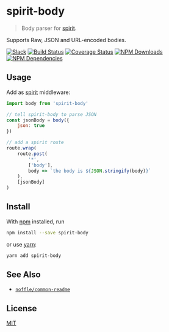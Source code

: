 # spirit-body

> Body parser for [spirit](https://github.com/spirit-js/spirit).

Supports Raw, JSON and URL-encoded bodies.

[![Slack](https://slack.dodekeract.com/badge.svg)](https://slack.dodekeract.com)
[![Build Status](https://api.travis-ci.org/dodekeract/spirit-body.svg)](https://travis-ci.org/dodekeract/spirit-body/)
[![Coverage Status](https://coveralls.io/repos/dodekeract/spirit-body/badge.svg?branch=master&service=github)](https://coveralls.io/github/dodekeract/spirit-body?branch=master)
[![NPM Downloads](https://img.shields.io/npm/dt/spirit-body.svg)](https://npmjs.com/package/spirit-body)
[![NPM Dependencies](https://david-dm.org/dodekeract/spirit-body.svg)](https://npmjs.com/package/spirit-body)

## Usage

Add as [spirit](https://github.com/spirit-js/spirit) middleware:

```js
import body from 'spirit-body'

// tell spirit-body to parse JSON
const jsonBody = body({
	json: true
})

// add a spirit route
route.wrap(
	route.post(
		'*',
		['body'],
		body => `the body is ${JSON.stringify(body)}`
	),
	[jsonBody]
)
```

## Install

With [npm](https://npmjs.org/) installed, run

```sh
npm install --save spirit-body
```

or use [yarn](https://yarnpkg.com):

```sh
yarn add spirit-body
```

## See Also

- [`noffle/common-readme`](https://github.com/noffle/common-readme)

## License

[MIT](license.md)
